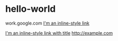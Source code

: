 # hello-world
work.google.com
[I'm an inline-style link](https://www.google.com)

[I'm an inline-style link with title](https://www.google.com "Google's Homepage")
<a href="http://example.com" target="_blank">http://example.com</a>

